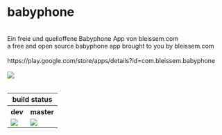 # babyphone
<br>
Ein freie und quelloffene Babyphone App von bleissem.com
<br>
a free and open source babyphone app brought to you by bleissem.com
<br>
<br>
https://play.google.com/store/apps/details?id=com.bleissem.babyphone
<br><br>
<img src="https://img.shields.io/badge/License-GPL%20v2-blue.svg"></img>
<br><br>
<table>
<thead>
  <tr>
    <th colspan="2">build status</th>
  </tr>
</thead>
<tbody>
  <tr>
    <th>dev</th>
    <th>master</th>
  </tr>
  <tr>
    <td>
      <img src="https://dev.azure.com/bleissem/babyphone_opensource/_apis/build/status/babyphone_opensource_CI%20dev"></img>
    </td>
    <td>
      <img src="https://dev.azure.com/bleissem/babyphone_opensource/_apis/build/status/babyphone_opensource_CI%20master?branchName=master"</img>
    </td>
  </tr>
</tbody>
</table>
